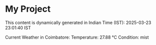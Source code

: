 # My Project

This content is dynamically generated in Indian Time (IST): 2025-03-23 23:01:40 IST


Current Weather in Coimbatore:
Temperature: 27.88 °C
Condition: mist
